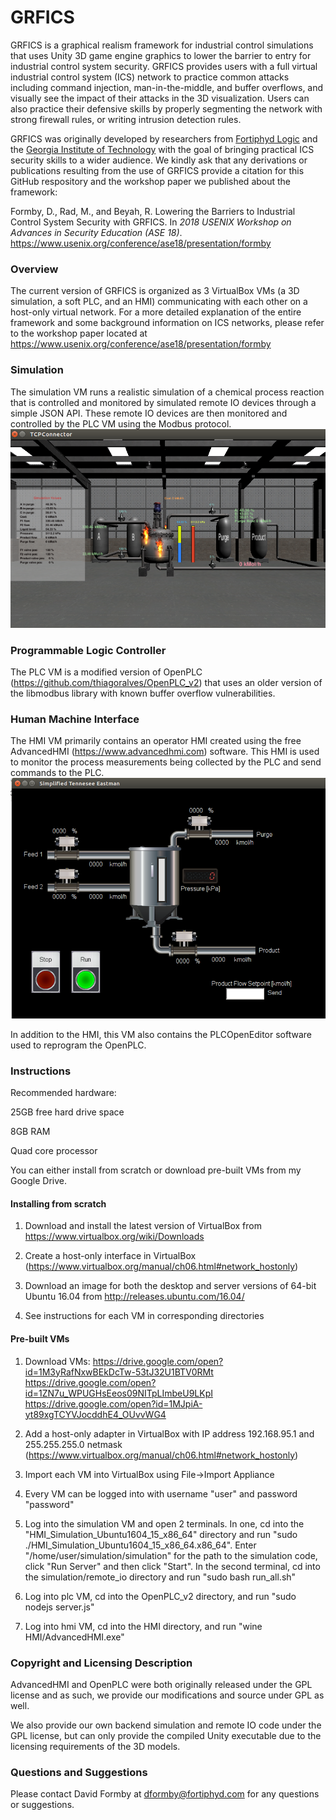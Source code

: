 # GRFICS
GRFICS is a graphical realism framework for industrial control simulations that uses Unity 3D game engine graphics to lower the barrier to entry for industrial control system security. GRFICS provides users with a full virtual industrial control system (ICS) network to practice common attacks including command injection, man-in-the-middle, and buffer overflows, and visually see the impact of their attacks in the 3D visualization. Users can also practice their defensive skills by properly segmenting the network with strong firewall rules, or writing intrusion detection rules.


GRFICS was originally developed by researchers from [Fortiphyd Logic](https://fortiphyd.com) and the [Georgia Institute of Technology](http://cap.ece.gatech.edu) with the goal of bringing practical ICS security skills to a wider audience. We kindly ask that any derivations or publications resulting from the use of GRFICS provide a citation for this GitHub respository and the workshop paper we published about the framework:

Formby, D., Rad, M., and Beyah, R. Lowering the Barriers to Industrial Control System Security with GRFICS. In *2018 USENIX Workshop on Advances in Security Education (ASE 18)*. https://www.usenix.org/conference/ase18/presentation/formby

### Overview

The current version of GRFICS is organized as 3 VirtualBox VMs (a 3D simulation, a soft PLC, and an HMI) communicating with each other on a host-only virtual network. For a more detailed explanation of the entire framework and some background information on ICS networks, please refer to the workshop paper located at https://www.usenix.org/conference/ase18/presentation/formby

### Simulation

The simulation VM runs a realistic simulation of a chemical process reaction that is controlled and monitored by simulated remote IO devices through a simple JSON API. These remote IO devices are then monitored and controlled by the PLC VM using the Modbus protocol.
![explosion](figures/explosion.png)

### Programmable Logic Controller

The PLC VM is a modified version of OpenPLC (https://github.com/thiagoralves/OpenPLC_v2) that uses an older version of the libmodbus library with known buffer overflow vulnerabilities. 

### Human Machine Interface

The HMI VM primarily contains an operator HMI created using the free AdvancedHMI (https://www.advancedhmi.com) software. This HMI is used to monitor the process measurements being collected by the PLC and send commands to the PLC.
![hmi](figures/hmi.png)

In addition to the HMI, this VM also contains the PLCOpenEditor software used to reprogram the OpenPLC.

### Instructions

Recommended hardware:

25GB free hard drive space

8GB RAM

Quad core processor

You can either install from scratch or download pre-built VMs from my Google Drive. 

#### Installing from scratch

1. Download and install the latest version of VirtualBox from https://www.virtualbox.org/wiki/Downloads

2. Create a host-only interface in VirtualBox (https://www.virtualbox.org/manual/ch06.html#network_hostonly)

3. Download an image for both the desktop and server versions of 64-bit Ubuntu 16.04 from http://releases.ubuntu.com/16.04/

4. See instructions for each VM in corresponding directories

#### Pre-built VMs

1. Download VMs:
https://drive.google.com/open?id=1M3yRafNxwBEkDcTw-53tJ32U1BTV0RMt
https://drive.google.com/open?id=1ZN7u_WPUGHsEeos09NITpLImbeU9LKpI
https://drive.google.com/open?id=1MJpiA-yt89xgTCYVJocddhE4_OUvvWG4
2. Add a host-only adapter in VirtualBox with IP address 192.168.95.1 and 255.255.255.0 netmask (https://www.virtualbox.org/manual/ch06.html#network_hostonly)

3. Import each VM into VirtualBox using File->Import Appliance

4. Every VM can be logged into with username "user" and password "password"

5. Log into the simulation VM and open 2 terminals. In one, cd into the "HMI_Simulation_Ubuntu1604_15_x86_64" directory and run "sudo ./HMI_Simulation_Ubuntu1604_15_x86_64.x86_64". 
Enter "/home/user/simulation/simulation" for the path to the simulation code, click "Run Server" and then click "Start". 
In the second terminal, cd into the simulation/remote_io directory and run "sudo bash run_all.sh"

6. Log into plc VM, cd into the OpenPLC_v2 directory, and run "sudo nodejs server.js"

7. Log into hmi VM, cd into the HMI directory, and run "wine HMI/AdvancedHMI.exe"


### Copyright and Licensing Description

AdvancedHMI and OpenPLC were both originally released under the GPL license and as such, we provide our modifications and source under GPL as well.

We also provide our own backend simulation and remote IO code under the GPL license, but can only provide the compiled Unity executable due to the licensing requirements of the 3D models.

### Questions and Suggestions

Please contact David Formby at dformby@fortiphyd.com for any questions or suggestions.
